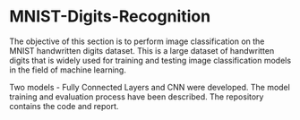 # MNIST-Digits-Recognition

The objective of this section is to perform image classification on the MNIST handwritten digits dataset. This is a large dataset of handwritten digits that is widely used for training and testing image classification models in the field of machine learning.

Two models - Fully Connected Layers and CNN were developed. The model training and evaluation process have been described. The repository contains the code and report.
